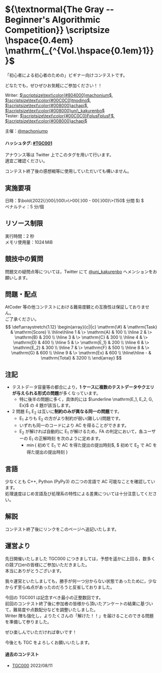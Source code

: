 ${\textnormal{The Gray  -- Beginner's Algorithmic Competition}} \scriptsize \hspace{0.4em} \mathrm{_{^{Vol.\hspace{0.1em}1}}}$
===

「初心者による初心者のための」ビギナー向けコンテストです。   

どなたでも，ぜひぜひお気軽にご参加ください！！


Writer: [$\scriptsize\text\color{#804000}machonium$](https://twitter.com/machoniump), [$\scriptsize\text\color{#00C0C0}tnodino$](https://twitter.com/tnodino), [$\scriptsize\text\color{#008000}achapi$](https://twitter.com/achapi_kyopuro), [$\scriptsize\text\color{#008000}uni\_kakurenbo$](https://twitter.com/KakurenboUni)  
Tester: [$\scriptsize\text\color{#00C0C0}FplusFplusF$](https://twitter.com/FplusFplusF____), [$\scriptsize\text\color{#008000}achapi$](https://twitter.com/achapi_kyopuro)  

主催：[@machoniump](https://twitter.com/machoniump) 

#### ハッシュタグ: [#TGC001](https://twitter.com/hashtag/TGC001?src=hashtag_click)  
アナウンス等は Twitter 上でこのタグを用いて行います。  
適宜ご確認ください。

コンテスト終了後の感想戦等に使用していただいても構いません。

実施要項
---
日時：$\bold{2022{/}00{/}00\>\>00{:}00 - 00{:}00}\>(150$ 分間 $)  $  
ペナルティ：$5$ 分/個

リソース制限
---
実行時間：$2$ 秒  
メモリ使用量：$1024\,\mathrm{MiB}$

競技中の質問
---
問題文の疑問点等については，Twitter にて [@uni_kakurenbo](https://twitter.com/KakurenboUni) へメンションをお願いします。

問題・配点
---
AtCoder 等の他コンテストにおける難易度観との互換性は保証しておりません。  
ご了承ください。
$$
\def\arraystretch{1.12}
	\begin{array}{c|l|c}
		\mathrm{\#} & \mathrm{Task} & \mathrm{Score} \\ \hline\hline
		1 & \> \mathrm{A}    & 100 \\ \hline 
		2 & \> \mathrm{B}    & 200 \\ \hline
		3 & \> \mathrm{C}    & 300 \\ \hline
		4 & \> \mathrm{D}  & 400 \\ \hline
		5 & \> \mathrm{E_1}    & 200 \\ \hline
		6 & \> \mathrm{E_2}    & 300 \\ \hline
		7 & \> \mathrm{F}  & 500 \\ \hline
		8 & \> \mathrm{G}  & 600 \\ \hline
		9 & \> \mathrm{Ex}  & 600 \\ \hline\hline
        - & \mathrm{Total}   & 3200 \\
	\end{array}
$$

注記
---
- テストデータ容量等の都合により，**1 ケースに複数のテストデータやクエリが与えられる形式の問題**が多くなっています。
	- 特に後半の問題に多く，具体的には $\underline \mathrm{E_1, E_2, G, Ex}$ の $4$ 題が該当します。
- $2$ 問題 $\mathrm {E_1, E_2}$ は互いに**制約のみが異なる同一の問題**です。
	- $\mathrm E_1$ よりも $\mathrm E_2$ の方がより制約が弱い(難しい)問題です。
    - いずれも同一のコードにより AC を得ることができます。
    - $\mathrm E_2$ が解ければ自動的に $\mathrm E_1$ が解けるため，FA の判定において，各ユーザーの $\mathrm E_1$ の正解時刻 を次のように定めます。
    	- $\min \{$ 初めて $\mathrm E_1$ で AC を得た提出の提出時刻$, $ 初めて $\mathrm E_2$ で AC を得た提出の提出時刻 $\}$



言語
---
少なくとも C++, Python (PyPy3) の二つの言語で AC 可能なことを確認しています。  
処理速度はじめ言語及び処理系の特性による差異については十分注意してください。

解説
---
コンテスト終了後にリンクをこのページへ追記いたします。

運営より
---
先日開催いたしました TGC000 につきましては，予想を遥かに上回る，数多くの競プロerの皆様にご参加いただきました。  
本当にありがとうございます。  

我々運営といたしましても，勝手が何一つ分からない状態であったために，少なからず至らぬ点があったのだろうと反省しておりました。  

今回の TGC001 は記念すべき最小の正整数回です。  
前回のコンテスト終了後に参加者の皆様から頂いたアンケートの結果に基づいて，難易度や点数配分などを調整いたしました。  
Writer 陣も強化し，よりたくさんの「解けた！！」を届けることのできる問題を準備して参りました。  

ぜひ楽しんでいただければ幸いです！  

今後とも TGC をよろしくお願いいたします。

#### 過去のコンテスト
- [TGC000](https://mojacoder.app/users/Machonium/contests/TG-BsAC-000) 2022/08/11
